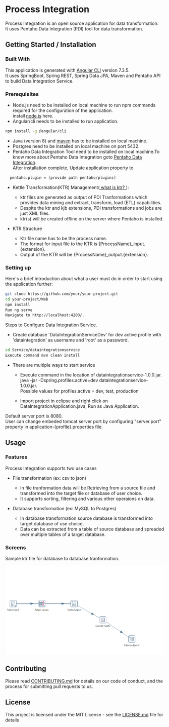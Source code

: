 # Process Integration

Process Integration is an open source application for data transformation.  
It uses Pentaho Data Integration (PDI) tool for data transformation.  


## Getting Started / Installation


### Built With
 This application is generated with [Angular CLI](https://github.com/angular/angular-cli) version 7.3.5.    
 It uses SpringBoot, Spring REST, Spring Data JPA, Maven and Pentaho API to build Data Integration Service.  

### Prerequisites
- Node.js need to be installed on local machine to run npm commands required for the configuration of the application.  
   install [node.js](https://nodejs.org/en/) here.  
- Angular/cli needs to be installed to run application.
```bash
npm install -g @angular/cli
```

- Java (version 8) and [maven](http://maven.apache.org/download.cgi) has to be installed on local machine.  
- Postgres need to be installed on local machine on port 5432.
- Pentaho Data Integration Tool need to be installed on local machine.To know more about Pentaho Data Integration goto [Pentaho Data Integration](https://help.pentaho.com/Documentation/7.1/0D0/Pentaho_Data_Integration).  
 After installation complete, Update application property to

```bash
  pentaho.plugin = [provide path pentaho/plugins]
```
  
- Kettle Transformation(KTR) Management([ what is ktr? ]()):
   - ktr files are generated as output of PDI Tranformations which provides data mining and extract, transform, load (ETL) capabilities. 
   - Despite the ktr and kjb extensions, PDI transformations and jobs are just XML files.
   - ktr(s) will be created offline on the server where Pentaho is installed.  
     
- KTR Structure
  - Ktr file name has to be the process name.
  - The format for input file to the KTR is {ProcessName}_input.{extension}.  
  - Output of the KTR will be {ProcessName}_output.{extension}.


### Setting up

Here's a brief introduction  about what a user must do in order to start using the application further:

```bash
git clone https://github.com/your/your-project.git
cd your-project/Web
npm install  
Run ng serve  
Navigate to http://localhost:4200/. 
``` 


Steps to Configure Data Integration Service.  

- Create database 'DataIntegrationServiceDev' for dev active profile with 'dataintegration' as username and 'root' as a password.

```bash
cd Service/dataintegrationservice
Execute command mvn clean install

```
- There are multiple ways to start service  

  -  Execute command in the location of dataintegrationservice-1.0.0.jar.    
     java -jar -Dspring.profiles.active=dev dataintegrationservice-1.0.0.jar.    
     Possible values for profiles.active = dev, test, production  

  -  Import project in eclipse and right click on DataIntegrationApplication.java, Run as Java Application.

Default server port is 8080.  
User can change embeded tomcat server port by configuring "server.port" property in application-{profile}.properties file.  



## Usage

### Features
Process Integration supports two use cases  
- File transformation (ex: csv to json)
   - In file tranformation data will be Retrieving from a source file and transformed into the target file or database of user choice.  
   - It supports sorting, filtering and various other operaions on data. 
     
- Database transformation (ex: MySQL to Postgres)
  - In database transformation source database is transformed into target database of use choice.
  - Data can be extracted from a table of source database and spreaded over multiple tables of a target database.


### Screens
  Sample ktr file for database to database tranformation.  
    
![ScreenShot](Web/src/assets/Screens/sampleKtr.png "Sample ktr")

## Contributing

Please read [CONTRIBUTING.md]() for details on our code of conduct, and the process for submitting pull requests to us.

## License

This project is licensed under the MIT License - see the [LICENSE.md](License.md) file for details

